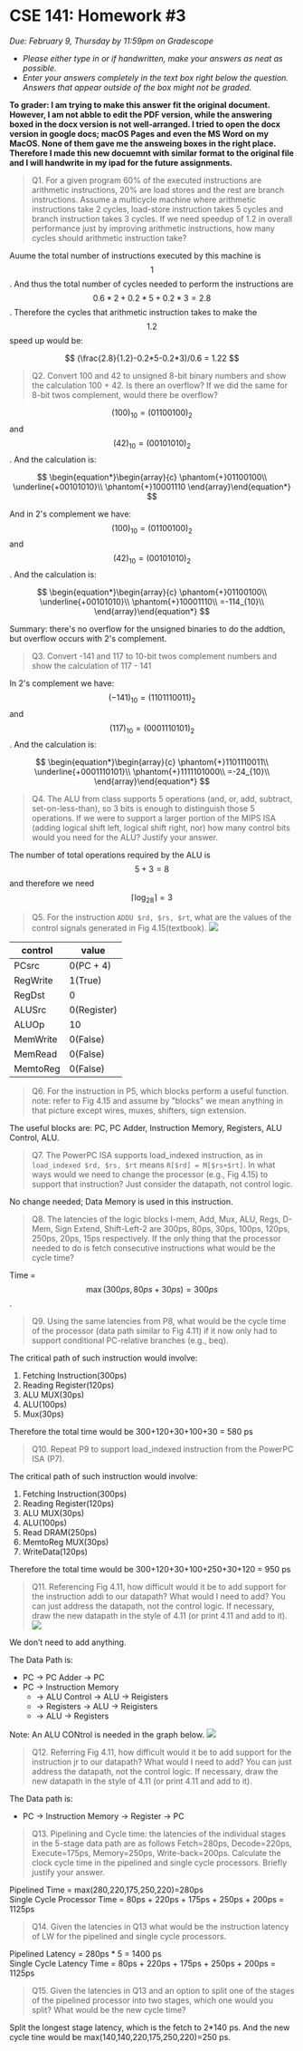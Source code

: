 # CSE 141: Homework #3 

*Due: February 9, Thursday by 11:59pm on Gradescope*

- *Please either type in or if handwritten, make your answers as neat as possible.*  
- *Enter your answers completely in the text box right below the question. Answers that appear outside of the box might not be graded.*

**To grader: I am trying to make this answer fit the original document. However, I am not abble to edit the PDF version, while the answering boxed in the docx version is not well-arranged. I tried to open the docx version in google docs; macOS Pages and even the MS Word on my MacOS. None of them gave me the answeing boxes in the right place. Therefore I made this new docuemnt with similar format to the original file and I will handwrite in my ipad for the future assignments.**

> Q1. For a given program 60% of the executed instructions are arithmetic instructions, 20% are load stores and the rest are branch instructions. Assume a multicycle machine where arithmetic instructions take 2 cycles, load-store instruction takes 5 cycles and branch instruction takes 3 cycles. If we need speedup of 1.2 in overall performance just by improving arithmetic instructions, how many cycles should arithmetic instruction take? 

Auume the total number of instructions executed by this machine is $$1$$. And thus the total number of cycles needed to perform the instructions are $$0.6*2+0.2*5+0.2*3 = 2.8$$. Therefore the cycles that arithmetic instruction takes to make the $$1.2$$ speed up would be:

$$
(\frac{2.8}{1.2}-0.2*5-0.2*3)/0.6 = 1.22
$$


> Q2.  Convert 100 and 42 to unsigned 8-bit binary numbers and show the calculation 100 + 42.  Is there an overflow?  If we did the same for 8-bit twos complement, would there be overflow? 

$$(100)_{10} = (01100100)_2$$ and $$(42)_{10} = (00101010)_2$$. And the calculation is:

$$
\begin{equation*}\begin{array}{c}
\phantom{+}01100100\\
\underline{+00101010}\\
\phantom{+}10001110
\end{array}\end{equation*}
$$

And in 2's complement we have: $$(100)_{10} = (01100100)_2$$ and $$(42)_{10} = (00101010)_2$$. And the calculation is:

$$
\begin{equation*}\begin{array}{c}
\phantom{+}01100100\\
\underline{+00101010}\\
\phantom{+}10001110\\
=-114_{10}\\
\end{array}\end{equation*}
$$

Summary: there's no overflow for the unsigned binaries to do the addtion, but overflow occurs with 2's complement.


> Q3.  Convert -141 and 117 to 10-bit twos complement numbers and show the calculation of 117 - 141 

In 2's complement we have: $$(-141)_{10} = (1101110011)_2$$ and $$(117)_{10} = (0001110101)_2$$. And the calculation is:

$$
\begin{equation*}\begin{array}{c}
\phantom{+}1101110011\\
\underline{+0001110101}\\
\phantom{+}1111101000\\
=-24_{10}\\
\end{array}\end{equation*}
$$

> Q4. The ALU from class supports 5 operations (and, or, add, subtract, set-on-less-than), so 3 bits is enough to distinguish those 5 operations.  If we were to support a larger portion of the MIPS ISA (adding logical shift left, logical shift right, nor) how many control bits would you need for the ALU?  Justify your answer. 

The number of total operations required by the ALU is $$5+3=8$$ and therefore we need $$\lceil\log_28\rceil = 3 $$

> Q5.  For the instruction `ADDU $rd, $rs, $rt`, what are the values of the control signals generated in Fig 4.15(textbook). 
> ![](a/../p/cse141_hw3_01.png)

| control | value |
| --- | --- |
|PCsrc | 0(PC + 4)|
|RegWrite | 1(True) |
|RegDst| 0|
|ALUSrc| 0(Register) |
|ALUOp | 10 |
|MemWrite | 0(False)|
|MemRead | 0(False)|
|MemtoReg | 0(False)|

> Q6.  For the instruction in P5, which blocks perform a useful function. note: refer to Fig 4.15 and assume by "blocks" we mean anything in that picture except wires, muxes, shifters, sign extension.

The useful blocks are: PC, PC Adder, Instruction Memory, Registers, ALU Control, ALU.

> Q7. The PowerPC ISA supports load_indexed instruction, as in `load_indexed $rd, $rs, $rt` means `R[$rd] = M[$rs+$rt]`. In what ways would we need to change the processor (e.g., Fig 4.15) to support that instruction?  Just consider the datapath, not control logic.  

No change needed; Data Memory is used in this instruction.

> Q8. The latencies of the logic blocks I-mem, Add, Mux, ALU, Regs, D-Mem, Sign Extend, Shift-Left-2 are 300ps, 80ps, 30ps, 100ps, 120ps, 250ps, 20ps, 15ps respectively. If the only thing that the processor needed to do is fetch consecutive instructions what would be the cycle time? 

Time = $$\max(300ps, 80ps+30ps) = 300ps$$.

> Q9.  Using the same latencies from P8, what would be the cycle time of the processor (data path similar to Fig 4.11) if it now only had to support conditional PC-relative branches (e.g., beq). 

The critical path of such instruction would involve:
1. Fetching Instruction(300ps)
2. Reading Register(120ps)
3. ALU MUX(30ps)
4. ALU(100ps)
5. Mux(30ps)

Therefore the total time would be 300+120+30+100+30 = 580 ps

> Q10. Repeat P9 to support load_indexed instruction from the PowerPC ISA (P7). 

The critical path of such instruction would involve:
1. Fetching Instruction(300ps)
2. Reading Register(120ps)
3. ALU MUX(30ps)
4. ALU(100ps)
5. Read DRAM(250ps)
6. MemtoReg MUX(30ps)
7. WriteData(120ps)

Therefore the total time would be 300+120+30+100+250+30+120  = 950 ps

> Q11. Referencing Fig 4.11, how difficult would it be to add support for the instruction addi to our datapath?  What would I need to add?  You can just address the datapath, not the control logic.  If necessary, draw the new datapath in the style of 4.11 (or print 4.11 and add to it).
> ![](p/cse141_hw3_02.png)


We don’t need to add anything.

The Data Path is:
- PC -> PC Adder -> PC
- PC -> Instruction Memory
  - -> ALU Control -> ALU -> Reigisters
  - -> Registers -> ALU -> Reigisters
  - -> ALU -> Registers

Note: An ALU CONtrol is needed in the graph below.
![](p/cse141_hw3_03.png)

> Q12. Referring Fig 4.11, how difficult would it be to add support for the instruction jr to our datapath?  What would I need to add?  You can just address the datapath, not the control logic.  If necessary, draw the new datapath in the style of 4.11 (or print 4.11 and add to it).  

The Data path is:
- PC -> Instruction Memory -> Register -> PC

> Q13. Pipelining and Cycle time: the latencies of the individual stages in the 5-stage data path are as follows Fetch=280ps, Decode=220ps, Execute=175ps, Memory=250ps, Write-back=200ps. Calculate the clock cycle time in the pipelined and single cycle processors. Briefly justify your answer. 

Pipelined Time = max(280,220,175,250,220)=280ps  
Single Cycle Processor Time = 80ps + 220ps + 175ps + 250ps + 200ps = 1125ps

> Q14. Given the latencies in Q13 what would be the instruction latency of LW for the pipelined and single cycle processors. 

Pipelined Latency = 280ps * 5 = 1400 ps  
Single Cycle Latency Time = 80ps + 220ps + 175ps + 250ps + 200ps = 1125ps

> Q15. Given the latencies in Q13 and an option to split one of the stages of the pipelined processor into two stages, which one would you split? What would be the new cycle time? 

Split the longest stage latency, which is the fetch to 2*140 ps. And the new cycle tine would be max(140,140,220,175,250,220)=250 ps.